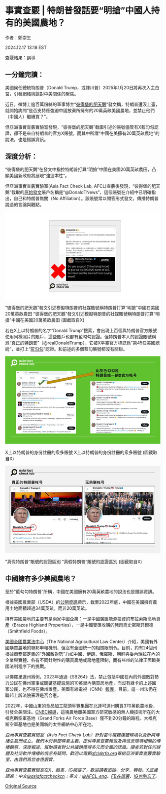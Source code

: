 # 事實查覈 | 特朗普發話要“明搶”中國人持有的美國農地？

作者：鄭崇生

2024.12.17 13:18 EST

查覈結果：誤導

## 一分鐘完讀：

美國候任總統特朗普（Donald Trump，或譯川普）2025年1月20日將再次入主白宮，引發網絡輿論對中美關係的聚焦。

近日，微博上逾百萬粉絲的軍事博主“[彼得堡的肥天鵝](https://archive.ph/LkrqA)”發文稱，特朗普還沒上臺，就開始詢問“是否支持應強迫中國放棄所擁有的20萬英畝美國農地，並禁止他們（中國人）繼續買？”。

但亞洲事實查覈實驗室發現，“彼得堡的肥天鵝”截圖引述的賬號儘管有X藍勾勾認證，卻不是來自特朗普的官方X賬號。而其中所謂“中國在美擁有20萬英畝農地”的說法，也是錯誤資訊。

## 深度分析：

“彼得堡的肥天鵝”在發文中指控特朗普打算“明搶”中國在美國20萬英畝農田，凸顯美國新政府將展現“強盜本性”。

但亞洲事實查覈實驗室(Asia Fact Check Lab, AFCL)查覈後發現，“彼得堡的肥天鵝”截取的[原始發文](https://archive.ph/0egBz)賬戶名稱是“@DonaldTNews”，這個賬號在介紹中已明確指出，自己和特朗普無關（No Affiliation）。該賬號常以問答形式發文，傳播特朗普說過的言論與觀點。

![“彼得堡的肥天鵝”發文引述模擬特朗普的社媒賬號稱特朗普打算“明搶”中國在美國20萬英畝農田](images/ZDYHGEW4JNDHBMN3F5BNWIJTZY.PNG)

“彼得堡的肥天鵝”發文引述模擬特朗普的社媒賬號稱特朗普打算“明搶”中國在美國20萬英畝農田 “彼得堡的肥天鵝”發文引述模擬特朗普的社媒賬號稱特朗普打算“明搶”中國在美國20萬英畝農田 (圖截取自X)

若在X上以特朗普的名字“Donald Trump”搜索，會出現上百個與特朗普官方賬號使用同樣照片的賬戶，這些賬戶也都有藍勾勾認證。但特朗普本人的認證賬號稱爲“[真正的特朗普](https://x.com/realDonaldTrump)”（@realDonaldTrump），它被X平臺官方標誌爲“第45任美國總統”，並打上“[灰勾勾](https://help.x.com/en/using-x/grey-checkmark)”認證。和前述的多個藍勾賬號都沒有關聯。

![X上以特朗普的身份註冊的衆多賬號](images/DQF73QFFNRECRKN2DLVE6U6ULY.PNG)

X上以特朗普的身份註冊的衆多賬號 X上以特朗普的身份註冊的衆多賬號 (圖截取自X)

![“真假特朗普”賬號的認證區別](images/KLBZJAPP3FB5XKEYUDVAQE6MXA.PNG)

“真假特朗普”賬號的認證區別 “真假特朗普”賬號的認證區別 (圖截取自X)

## 中國擁有多少美國農地？

至於“藍勾勾特朗普”所稱，中國在美國擁有20萬英畝農地的說法也是錯誤資訊。

根據美國農業部（USDA）的[公開資訊](https://www.fsa.usda.gov/sites/default/files/documents/2022_afida_annual_report_12_20_23.pdf)顯示，截至2022年底，中國在美國擁有農用土地面積超過34萬英畝，而非20萬英畝。

持有美國農地的主要有是兩家中國企業：一是中國廣匯能源投資的布拉索斯高地資產（Brazos Highland Properties），一是中國雙匯收購的豬肉商史密斯菲爾德（Smithfield Foods）。

[美國全國農業法中心](https://nationalaglawcenter.org/foreign-investments-in-ag/)（The National Agricultural Law Center）介紹，美國有外國購買農地的聯邦申報機制，但沒有全國統一的相關限制令。目前，約有24個州根據商務部定義的“外國敵對勢”力如中國、伊朗、俄羅斯、朝鮮與委內瑞拉在內的企業與實體、各有不同針對性的購買農地或房地產限制，而有些州的法律正面臨美國法制程序下的挑戰。

以佛羅里達州爲例，2023年通過《SB264》法，禁止包括中國在內的外國敵對勢力公民在佛州軍事或關鍵基礎設施的10英里內購買房地產，而沒有綠卡的上述國家公民，也不得在佛州置產。美國有線電視（CNN）[報導](https://edition.cnn.com/2024/06/17/homes/florida-law-bans-chinese-citizens-buying-homes/index.html)，目前，這一州法仍在聯邦上訴法院審理是否合憲。

2022年，中國山東的食品加工龍頭阜豐集團在北達可達州購買370英畝農地後，引發全美關注。[CNBC報導](https://www.cnbc.com/2022/07/01/chinese-purchase-of-north-dakota-farmland-raises-national-security-concerns-in-washington.html)，這塊農地離美國軍方研究敏感的無人機技術所在的大福克斯空軍基地（Grand Forks Air Force Base）僅不到20分鐘的路程。大福克斯空軍基地也是美國新的太空網絡中心所在地。

*亞洲事實查覈實驗室（Asia Fact Check Lab）針對當今複雜媒體環境以及新興傳播生態而成立。我們本於新聞專業主義，提供專業查覈報告及與信息環境相關的傳播觀察、深度報道，幫助讀者對公共議題獲得多元而全面的認識。讀者若對任何媒體及社交軟件傳播的信息有疑問，歡迎以電郵*[*afcl@rfa.org*](mailto:afcl@rfa.org)*寄給亞洲事實查覈實驗室，由我們爲您查證覈實。*

*亞洲事實查覈實驗室在X、臉書、IG開張了，歡迎讀者追蹤、分享、轉發。X這邊請進：中文*[*@asiafactcheckcn*](https://twitter.com/asiafactcheckcn)*；英文：*[*@AFCL\_eng*](https://twitter.com/AFCL_eng)*、*[*FB在這裏*](https://www.facebook.com/asiafactchecklabcn)*、*[*IG也別忘了*](https://www.instagram.com/asiafactchecklab/)*。*



[Original Source](https://www.rfa.org/mandarin/shishi-hecha/2024/12/17/trump-china-buying-us-farmland-threatens-farmers/)